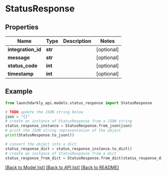 # StatusResponse


## Properties

Name | Type | Description | Notes
------------ | ------------- | ------------- | -------------
**integration_id** | **str** |  | [optional] 
**message** | **str** |  | [optional] 
**status_code** | **int** |  | [optional] 
**timestamp** | **int** |  | [optional] 

## Example

```python
from launchdarkly_api.models.status_response import StatusResponse

# TODO update the JSON string below
json = "{}"
# create an instance of StatusResponse from a JSON string
status_response_instance = StatusResponse.from_json(json)
# print the JSON string representation of the object
print(StatusResponse.to_json())

# convert the object into a dict
status_response_dict = status_response_instance.to_dict()
# create an instance of StatusResponse from a dict
status_response_from_dict = StatusResponse.from_dict(status_response_dict)
```
[[Back to Model list]](../README.md#documentation-for-models) [[Back to API list]](../README.md#documentation-for-api-endpoints) [[Back to README]](../README.md)


